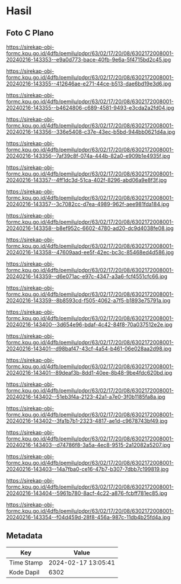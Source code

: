 # Hasil

## Foto C Plano

https://sirekap-obj-formc.kpu.go.id/4dfb/pemilu/pdpr/63/02/17/20/08/6302172008001-20240216-143353--e9a0d773-bace-40fb-9e6a-5f4715bd2c45.jpg

https://sirekap-obj-formc.kpu.go.id/4dfb/pemilu/pdpr/63/02/17/20/08/6302172008001-20240216-143355--412646ae-e271-44ce-b513-dae6bd19e3d6.jpg

https://sirekap-obj-formc.kpu.go.id/4dfb/pemilu/pdpr/63/02/17/20/08/6302172008001-20240216-143355--b4624806-c689-4581-9493-e3cda2a2fd04.jpg

https://sirekap-obj-formc.kpu.go.id/4dfb/pemilu/pdpr/63/02/17/20/08/6302172008001-20240216-143356--336e5408-c37e-43ec-b5bd-944bb0621d4a.jpg

https://sirekap-obj-formc.kpu.go.id/4dfb/pemilu/pdpr/63/02/17/20/08/6302172008001-20240216-143356--7af39c8f-074a-444b-82a0-e909b1e4935f.jpg

https://sirekap-obj-formc.kpu.go.id/4dfb/pemilu/pdpr/63/02/17/20/08/6302172008001-20240216-143357--4ff1dc3d-51ca-402f-8296-abd06a9e8f3f.jpg

https://sirekap-obj-formc.kpu.go.id/4dfb/pemilu/pdpr/63/02/17/20/08/6302172008001-20240216-143357--3c7082cc-d7ea-4989-962f-aee981fda184.jpg

https://sirekap-obj-formc.kpu.go.id/4dfb/pemilu/pdpr/63/02/17/20/08/6302172008001-20240216-143358--b8ef952c-6602-4780-ad20-dc9d4038fe08.jpg

https://sirekap-obj-formc.kpu.go.id/4dfb/pemilu/pdpr/63/02/17/20/08/6302172008001-20240216-143358--47609aad-ee5f-42ec-bc3c-85468ed4d586.jpg

https://sirekap-obj-formc.kpu.go.id/4dfb/pemilu/pdpr/63/02/17/20/08/6302172008001-20240216-143359--d6e071ac-e97c-4347-a3a6-fcf4551cfc66.jpg

https://sirekap-obj-formc.kpu.go.id/4dfb/pemilu/pdpr/63/02/17/20/08/6302172008001-20240216-143359--8b8593cd-f505-4062-a7f5-b1893e75791a.jpg

https://sirekap-obj-formc.kpu.go.id/4dfb/pemilu/pdpr/63/02/17/20/08/6302172008001-20240216-143400--3d654e96-bdaf-4c42-84f8-70a037512e2e.jpg

https://sirekap-obj-formc.kpu.go.id/4dfb/pemilu/pdpr/63/02/17/20/08/6302172008001-20240216-143401--d98baf47-43cf-4a54-b461-06e028aa2d98.jpg

https://sirekap-obj-formc.kpu.go.id/4dfb/pemilu/pdpr/63/02/17/20/08/6302172008001-20240216-143401--89deaf3b-8dd1-40ee-8b48-9be4fdc620bd.jpg

https://sirekap-obj-formc.kpu.go.id/4dfb/pemilu/pdpr/63/02/17/20/08/6302172008001-20240216-143402--51eb3f4a-2123-42a1-a7e0-3f0b1185fa8a.jpg

https://sirekap-obj-formc.kpu.go.id/4dfb/pemilu/pdpr/63/02/17/20/08/6302172008001-20240216-143402--3fa1b7b1-2323-4817-ae1d-c9678743bf49.jpg

https://sirekap-obj-formc.kpu.go.id/4dfb/pemilu/pdpr/63/02/17/20/08/6302172008001-20240216-143403--d74786f8-3a5a-4ec8-9515-2a12082a5207.jpg

https://sirekap-obj-formc.kpu.go.id/4dfb/pemilu/pdpr/63/02/17/20/08/6302172008001-20240216-143403--14a7fba0-ce16-47b7-b307-7dbb7c199819.jpg

https://sirekap-obj-formc.kpu.go.id/4dfb/pemilu/pdpr/63/02/17/20/08/6302172008001-20240216-143404--5961b780-8acf-4c22-a876-fcbff781ec85.jpg

https://sirekap-obj-formc.kpu.go.id/4dfb/pemilu/pdpr/63/02/17/20/08/6302172008001-20240216-143354--f04d459d-28f8-456a-987c-11db4b25fd4a.jpg


## Metadata

| Key        | Value               |
| ---------- | ------------------- |
| Time Stamp | 2024-02-17 13:05:41 |
| Kode Dapil | 6302                |



